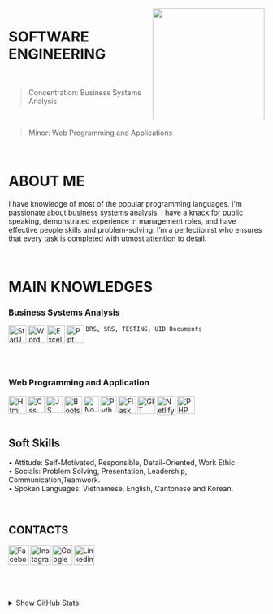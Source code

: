 <img width="220" height="220" src="https://tovinhkhang.netlify.app/images/skills.jpg" align="right" />

# SOFTWARE ENGINEERING
<br>

> Concentration: Business Systems Analysis
<br>

> Minor: Web Programming and Applications

<br />

# ABOUT ME
I have knowledge of most of the popular programming languages. I'm passionate about business systems analysis. I have a knack for public speaking, demonstrated experience in management roles, and have effective people skills and problem-solving. I’m a perfectionist who ensures that every task is completed with utmost attention to detail.

<br />

# MAIN KNOWLEDGES
### Business Systems Analysis
<img align="left" alt="StarUML" width="35px" src="https://staruml.io/image/staruml_logo.png" />
<img align="left" alt="Word" width="35px" src="https://upload.wikimedia.org/wikipedia/commons/thumb/8/8d/Microsoft_Word_2013-2019_logo.svg/2086px-Microsoft_Word_2013-2019_logo.svg.png" />
<img align="left" alt="Excel" width="35px" src="https://upload.wikimedia.org/wikipedia/commons/thumb/7/73/Microsoft_Excel_2013-2019_logo.svg/1200px-Microsoft_Excel_2013-2019_logo.svg.png" />
<img align="left" alt="Ppt" width="35px" src="https://upload.wikimedia.org/wikipedia/commons/thumb/1/16/Microsoft_PowerPoint_2013-2019_logo.svg/2086px-Microsoft_PowerPoint_2013-2019_logo.svg.png" />

`
BRS, SRS, TESTING, UID Documents
`

<br />

<br />

<br />

### Web Programming and Application
<img align="left" alt="Html" width="35px" src="https://upload.wikimedia.org/wikipedia/commons/thumb/3/38/HTML5_Badge.svg/600px-HTML5_Badge.svg.png" />
<img align="left" alt="Css" width="33px" src="https://www.pngix.com/pngfile/big/193-1937198_image-result-for-css3-icon-css-logo-transparent.png" />
<img align="left" alt="JS" width="33px" src="https://cdn.iconscout.com/icon/free/png-512/javascript-2752148-2284965.png" />
<img align="left" alt="Bootstrap" width="35px" src="https://seeklogo.com/images/B/bootstrap-logo-3C30FB2A16-seeklogo.com.png" />
<img align="left" alt="NodeJS" width="30px" src="https://swellaby.gallerycdn.vsassets.io/extensions/swellaby/node-pack/0.1.16/1593406607477/Microsoft.VisualStudio.Services.Icons.Default" />
<img align="left" alt="Python" width="32px" src="https://upload.wikimedia.org/wikipedia/commons/thumb/c/c3/Python-logo-notext.svg/768px-Python-logo-notext.svg.png" />
<img align="left" alt="Flask" width="35px" src="https://i.pinimg.com/originals/87/bd/39/87bd39372d14ae2acda0121d9bc69d9c.png" />
<img align="left" alt="GIT" width="35px" src="https://upload.wikimedia.org/wikipedia/commons/thumb/3/3f/Git_icon.svg/1024px-Git_icon.svg.png" />
<img align="left" alt="Netlify" width="37px" src="https://jeancochrane.com/static/images/blog/netlify-identity-dealbreakers/netlify-logo.png" />
<img align="left" alt="PHP" width="35px" src="https://pngimg.com/uploads/php/php_PNG10.png" />



<br />

<br />

<br />

## Soft Skills
• Attitude: Self-Motivated, Responsible, Detail-Oriented, Work Ethic.
<br />
• Socials: Problem Solving, Presentation, Leadership, Communication,Teamwork.
<br />
• Spoken Languages: Vietnamese, English, Cantonese and Korean.
<br />

<br />

## CONTACTS
[<img align="left" alt="Facebook" width="40px" src="https://upload.wikimedia.org/wikipedia/commons/thumb/5/51/Facebook_f_logo_%282019%29.svg/1365px-Facebook_f_logo_%282019%29.svg.png" />][facebook]
[<img align="left" alt="Instagram" width="40px" src="https://www.edigitalagency.com.au/wp-content/uploads/instagram-logo-svg-vector-for-print.svg" />][instagram]
[<img align="left" alt="Google" width="40px" src="https://icons-for-free.com/iconfiles/png/512/google-1320568243143037383.png" />][google]
[<img align="left" alt="Linkedin" width="40px" src="https://www.dtl.coventry.domains/wp-content/uploads/2020/07/LinkedIn-Logo-1024x1024.png" />][linkedin]

<br /><br /><br />
---
<details>
  <summary>Show GitHub Stats</summary>
  <img align="left" alt="My Github Stats" src="https://github-readme-stats.vercel.app/api?username=ToVinhKhang&count_private=true&include_all_commits=true&theme=radical" />
</details>

[facebook]: https://www.facebook.com/VinceKent1996/
[instagram]: https://www.instagram.com/vkent_/
[google]: https://sites.google.com/view/vkent/
[linkedin]: https://www.linkedin.com/in/t%C3%B4-v%C4%A9nh-khang-821662212/


